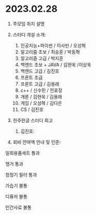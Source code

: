 # 2023.02.28

1. 주모임 취지 설명
2. 스터디 개설 소개: 
    1. 인공지능+파이썬 / 이사빈 / 오성혁
    2. 알고리즘 초보 / 최승훈 / 박동혁
    3. 알고리즘 고급 / 박지훈
    4. 백엔드 초보 + JAVA / 김현욱 /이상욱 
    5. 백엔드 고급 / 김진호
    6. 프론트 초급
    7. 프론트 고급 / 김용래 
    8. c++ / 신수민 / 전효정
    9. 개론  / 김현욱 / 김용래
    10. 게임 /  오성혁 / 김다은
    11. CS / 김진호
    
3. 한주한글 스터디 회고
    1. 김진호:
4. 회비 잔여액 안내 및 인준:

일회용품세트  통과

행거 통과

청정기 필터 통과

가습기 불통

디퓨저 불통

인간사료 불통
